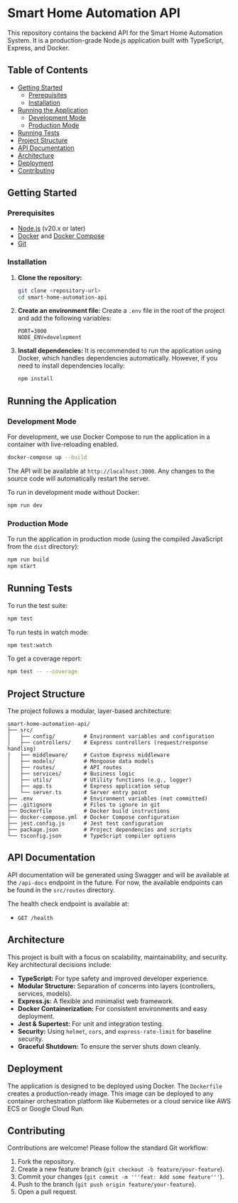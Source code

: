 # Smart Home Automation API

This repository contains the backend API for the Smart Home Automation System. It is a production-grade Node.js application built with TypeScript, Express, and Docker.

## Table of Contents

- [Getting Started](#getting-started)
  - [Prerequisites](#prerequisites)
  - [Installation](#installation)
- [Running the Application](#running-the-application)
  - [Development Mode](#development-mode)
  - [Production Mode](#production-mode)
- [Running Tests](#running-tests)
- [Project Structure](#project-structure)
- [API Documentation](#api-documentation)
- [Architecture](#architecture)
- [Deployment](#deployment)
- [Contributing](#contributing)

## Getting Started

### Prerequisites

- [Node.js](https://nodejs.org/) (v20.x or later)
- [Docker](https://www.docker.com/) and [Docker Compose](https://docs.docker.com/compose/)
- [Git](https://git-scm.com/)

### Installation

1.  **Clone the repository:**
    ```bash
    git clone <repository-url>
    cd smart-home-automation-api
    ```

2.  **Create an environment file:**
    Create a `.env` file in the root of the project and add the following variables:
    ```env
    PORT=3000
    NODE_ENV=development
    ```

3.  **Install dependencies:**
    It is recommended to run the application using Docker, which handles dependencies automatically. However, if you need to install dependencies locally:
    ```bash
    npm install
    ```

## Running the Application

### Development Mode

For development, we use Docker Compose to run the application in a container with live-reloading enabled.

```bash
docker-compose up --build
```

The API will be available at `http://localhost:3000`. Any changes to the source code will automatically restart the server.

To run in development mode without Docker:
```bash
npm run dev
```

### Production Mode

To run the application in production mode (using the compiled JavaScript from the `dist` directory):

```bash
npm run build
npm start
```

## Running Tests

To run the test suite:

```bash
npm test
```

To run tests in watch mode:

```bash
npm test:watch
```

To get a coverage report:
```bash
npm test -- --coverage
```

## Project Structure

The project follows a modular, layer-based architecture:

```
smart-home-automation-api/
├── src/
│   ├── config/         # Environment variables and configuration
│   ├── controllers/    # Express controllers (request/response handling)
│   ├── middleware/     # Custom Express middleware
│   ├── models/         # Mongoose data models
│   ├── routes/         # API routes
│   ├── services/       # Business logic
│   ├── utils/          # Utility functions (e.g., logger)
│   ├── app.ts          # Express application setup
│   └── server.ts       # Server entry point
├── .env                # Environment variables (not committed)
├── .gitignore          # Files to ignore in git
├── Dockerfile          # Docker build instructions
├── docker-compose.yml  # Docker Compose configuration
├── jest.config.js      # Jest test configuration
├── package.json        # Project dependencies and scripts
└── tsconfig.json       # TypeScript compiler options
```

## API Documentation

API documentation will be generated using Swagger and will be available at the `/api-docs` endpoint in the future. For now, the available endpoints can be found in the `src/routes` directory.

The health check endpoint is available at:
- `GET /health`

## Architecture

This project is built with a focus on scalability, maintainability, and security. Key architectural decisions include:

- **TypeScript:** For type safety and improved developer experience.
- **Modular Structure:** Separation of concerns into layers (controllers, services, models).
- **Express.js:** A flexible and minimalist web framework.
- **Docker Containerization:** For consistent environments and easy deployment.
- **Jest & Supertest:** For unit and integration testing.
- **Security:** Using `helmet`, `cors`, and `express-rate-limit` for baseline security.
- **Graceful Shutdown:** To ensure the server shuts down cleanly.

## Deployment

The application is designed to be deployed using Docker. The `Dockerfile` creates a production-ready image. This image can be deployed to any container orchestration platform like Kubernetes or a cloud service like AWS ECS or Google Cloud Run.

## Contributing

Contributions are welcome! Please follow the standard Git workflow:

1.  Fork the repository.
2.  Create a new feature branch (`git checkout -b feature/your-feature`).
3.  Commit your changes (`git commit -m '''feat: Add some feature'''`).
4.  Push to the branch (`git push origin feature/your-feature`).
5.  Open a pull request.
